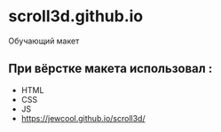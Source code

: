 # scroll3d.github.io
Обучающий макет
## При вёрстке макета использовал :
- HTML
- CSS
- JS
- https://jewcool.github.io/scroll3d/
